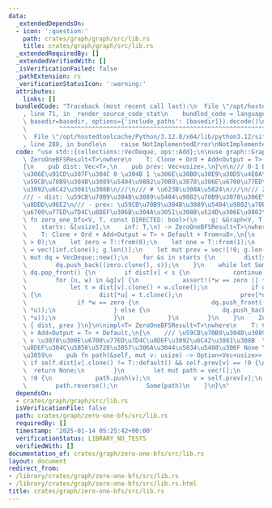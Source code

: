 ```yaml
---
data:
  _extendedDependsOn:
  - icon: ':question:'
    path: crates/graph/graph/src/lib.rs
    title: crates/graph/graph/src/lib.rs
  _extendedRequiredBy: []
  _extendedVerifiedWith: []
  _isVerificationFailed: false
  _pathExtension: rs
  _verificationStatusIcon: ':warning:'
  attributes:
    links: []
  bundledCode: "Traceback (most recent call last):\n  File \"/opt/hostedtoolcache/Python/3.12.8/x64/lib/python3.12/site-packages/onlinejudge_verify/documentation/build.py\"\
    , line 71, in _render_source_code_stat\n    bundled_code = language.bundle(stat.path,\
    \ basedir=basedir, options={'include_paths': [basedir]}).decode()\n          \
    \         ^^^^^^^^^^^^^^^^^^^^^^^^^^^^^^^^^^^^^^^^^^^^^^^^^^^^^^^^^^^^^^^^^^^^^^^^^^^^^^^^^\n\
    \  File \"/opt/hostedtoolcache/Python/3.12.8/x64/lib/python3.12/site-packages/onlinejudge_verify/languages/rust.py\"\
    , line 288, in bundle\n    raise NotImplementedError\nNotImplementedError\n"
  code: "use std::{collections::VecDeque, ops::Add};\n\nuse graph::Graph;\n\npub struct\
    \ ZeroOneBFSResult<T>\nwhere\n    T: Clone + Ord + Add<Output = T> + Default,\n\
    {\n    pub dist: Vec<T>,\n    pub prev: Vec<usize>,\n}\n\n/// 0-1 BFS  \n/// \u8FBA\
    \u306E\u91CD\u307F\u304C 0 \u304B 1 \u306E\u30B0\u30E9\u30D5\u4E0A\u3067\u3001\
    \u59CB\u70B9\u304B\u3089\u5404\u9802\u70B9\u3078\u306E\u6700\u77ED\u8DDD\u96E2\
    \u3092\u6C42\u3081\u308B\n///\n/// # \u623B\u308A\u5024\n///\n/// ZeroOneBFSResult\n\
    /// - dist: \u59CB\u70B9\u304B\u3089\u5404\u9802\u70B9\u3078\u306E\u6700\u77ED\
    \u8DDD\u96E2\n/// - prev: \u59CB\u70B9\u304B\u3089\u5404\u9802\u70B9\u3078\u306E\
    \u6700\u77ED\u7D4C\u8DEF\u306B\u304A\u3051\u308B\u524D\u306E\u9802\u70B9\npub\
    \ fn zero_one_bfs<V, T, const DIRECTED: bool>(\n    g: &Graph<V, T, DIRECTED>,\n\
    \    starts: &[usize],\n    inf: T,\n) -> ZeroOneBFSResult<T>\nwhere\n    V: Clone,\n\
    \    T: Clone + Ord + Add<Output = T> + Default + From<u8>,\n{\n    assert!(starts.len()\
    \ > 0);\n    let zero = T::from(0);\n    let one = T::from(1);\n    let mut dist\
    \ = vec![inf.clone(); g.len()];\n    let mut prev = vec![!0; g.len()];\n    let\
    \ mut dq = VecDeque::new();\n    for &s in starts {\n        dist[s] = T::default();\n\
    \        dq.push_back((zero.clone(), s));\n    }\n    while let Some((s, v)) =\
    \ dq.pop_front() {\n        if dist[v] < s {\n            continue;\n        }\n\
    \        for (u, w) in &g[v] {\n            assert!(*w == zero || *w == one);\n\
    \            let t = dist[v].clone() + w.clone();\n            if dist[*u] > t\
    \ {\n                dist[*u] = t.clone();\n                prev[*u] = v;\n  \
    \              if *w == zero {\n                    dq.push_front((t.clone(),\
    \ *u));\n                } else {\n                    dq.push_back((t.clone(),\
    \ *u));\n                }\n            }\n        }\n    }\n    ZeroOneBFSResult\
    \ { dist, prev }\n}\n\nimpl<T> ZeroOneBFSResult<T>\nwhere\n    T: Clone + Ord\
    \ + Add<Output = T> + Default,\n{\n    /// \u59CB\u70B9\u304B\u3089\u9802\u70B9\
    \ v \u3078\u306E\u6700\u77ED\u7D4C\u8DEF\u3092\u6C42\u3081\u308B  \n    /// \u7D4C\
    \u8DEF\u304C\u5B58\u5728\u3057\u306A\u3044\u5834\u5408\u306F None \u3092\u8FD4\
    \u3059\n    pub fn path(&self, mut v: usize) -> Option<Vec<usize>> {\n       \
    \ if self.dist[v].clone() != T::default() && self.prev[v] == !0 {\n          \
    \  return None;\n        }\n        let mut path = vec![];\n        while v !=\
    \ !0 {\n            path.push(v);\n            v = self.prev[v];\n        }\n\
    \        path.reverse();\n        Some(path)\n    }\n}\n"
  dependsOn:
  - crates/graph/graph/src/lib.rs
  isVerificationFile: false
  path: crates/graph/zero-one-bfs/src/lib.rs
  requiredBy: []
  timestamp: '2025-01-14 05:25:42+00:00'
  verificationStatus: LIBRARY_NO_TESTS
  verifiedWith: []
documentation_of: crates/graph/zero-one-bfs/src/lib.rs
layout: document
redirect_from:
- /library/crates/graph/zero-one-bfs/src/lib.rs
- /library/crates/graph/zero-one-bfs/src/lib.rs.html
title: crates/graph/zero-one-bfs/src/lib.rs
---
```

